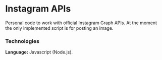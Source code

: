 # Instagram APIs

Personal code to work with official Instagram Graph APIs. At the moment the only implemented script is for posting an image.

### Technologies
**Language:** Javascript (Node.js).
